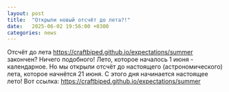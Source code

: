 ```yaml
---
layout: post
title:  "Открыли новый отсчёт до лета?!"
date:   2025-06-02 19:56:00 +0300
categories: news
---  
```

Отсчёт до лета https://craftbiped.github.io/expectations/summer закончен? Ничего подобного! Лето, которое началось 1 июня - календарное. Но мы открыли отсчёт до настоящего (астрономического) лета, которое начнётся 21 июня. С этого дня начинается настоящее лето!
Вот ссылка: https://craftbiped.github.io/expectations/summer
